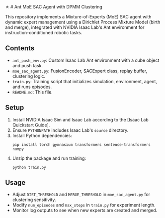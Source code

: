 ㅊ # Ant MoE SAC Agent with DPMM Clustering

This repository implements a Mixture-of-Experts (MoE) SAC agent with dynamic expert management
using a Dirichlet Process Mixture Model (birth and merge), integrated with NVIDIA Isaac Lab's
Ant environment for instruction-conditioned robotic tasks.

## Contents
- `ant_push_env.py`: Custom Isaac Lab Ant environment with a cube object and push task.
- `moe_sac_agent.py`: FusionEncoder, SACExpert class, replay buffer, clustering logic.
- `train.py`: Training script that initializes simulation, environment, agent, and runs episodes.
- `README.md`: This file.

## Setup
1. Install NVIDIA Isaac Sim and Isaac Lab according to the [Isaac Lab Quickstart Guide].
2. Ensure `PYTHONPATH` includes Isaac Lab's `source` directory.
3. Install Python dependencies:
   ```
   pip install torch gymnasium transformers sentence-transformers numpy
   ```
4. Unzip the package and run training:
   ```
   python train.py
   ```

## Usage
- Adjust `DIST_THRESHOLD` and `MERGE_THRESHOLD` in `moe_sac_agent.py` for clustering sensitivity.
- Modify `num_episodes` and `max_steps` in `train.py` for experiment length.
- Monitor log outputs to see when new experts are created and merged.

